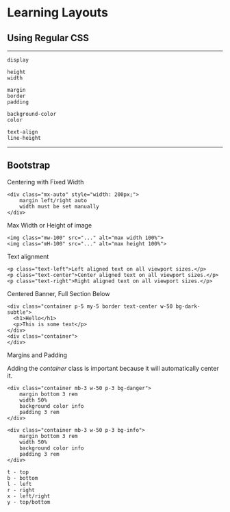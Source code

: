 
# Learning Layouts

## Using Regular CSS

--- 

    display

    height
    width

    margin
    border
    padding

    background-color
    color

    text-align
    line-height

--- 

##  Bootstrap

Centering with Fixed Width

    <div class="mx-auto" style="width: 200px;">
        margin left/right auto
        width must be set manually
    </div>

Max Width or Height of image

    <img class="mw-100" src="..." alt="max width 100%">
    <img class="mH-100" src="..." alt="max height 100%">

Text alignment

    <p class="text-left">Left aligned text on all viewport sizes.</p>
    <p class="text-center">Center aligned text on all viewport sizes.</p>
    <p class="text-right">Right aligned text on all viewport sizes.</p>

Centered Banner, Full Section Below

    <div class="container p-5 my-5 border text-center w-50 bg-dark-subtle">
      <h1>Hello</h1>
      <p>This is some text</p>
    </div>
    <div class="container">
    </div>

Margins and Padding

Adding the *container* class is important because it will automatically center it.

    <div class="container mb-3 w-50 p-3 bg-danger">
        margin bottom 3 rem
        width 50%
        background color info
        padding 3 rem
    </div>

    <div class="container mb-3 w-50 p-3 bg-info">
        margin bottom 3 rem
        width 50%
        background color info
        padding 3 rem
    </div>

    t - top
    b - bottom
    l - left
    r - right
    x - left/right
    y - top/bottom

